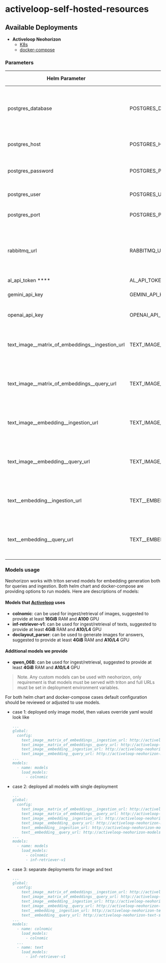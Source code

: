 # activeloop-self-hosted-resources

## Available Deployments

- **Activeloop Neohorizon**
  - [K8s](./helm/activeloop-neohorizon/)
  - [docker-compose](./docker-compose/activeloop-neohorizon/)

### Parameters

| Helm Parameter                                  | Environment Variable                            | Default Value                           | Descriptoin                                                                      |
| ----------------------------------------------- | ----------------------------------------------- | --------------------------------------- | -------------------------------------------------------------------------------- |
| postgres_database                               | POSTGRES_DATABASE                               | neohorizon                              | virtual database name to use by app,</br> must be created beforehand             |
| postgres_host                                   | POSTGRES_HOST                                   | k8s service host of postgres dependency | postgres database hostname (required)                                            |
| postgres_password                               | POSTGRES_PASSWORD                               | postgres                                | postgres database user password                                                  |
| postgres_user                                   | POSTGRES_USER                                   | postgres                                | postgres database username                                                       |
| postgres_port                                   | POSTGRES_PORT                                   | 5432                                    | postgres database port                                                           |
| rabbitmq_url                                    | RABBITMQ_URL                                    | -                                       | rabbitmq ampq url, default will be built from dependency installation (required) |
| al_api_token          ****                          | AL_API_TOKEN                                    |                                         |                                                                                  |
| gemini_api_key                                  | GEMINI_API_KEY                                  | -                                       | optional to run geminy requests                                                  |
| openai_api_key                                  | OPENAI_API_KEY                                  | -                                       | needed for query generation                                                      |
| text_image__matrix_of_embeddings__ingestion_url | TEXT_IMAGE__MATRIX_OF_EMBEDDINGS__INGESTION_URL | ""                                      | should be full path to endpoint triton inference endpoint                        |
| text_image__matrix_of_embeddings__query_url     | TEXT_IMAGE__MATRIX_OF_EMBEDDINGS__QUERY_URL     | ""                                      | should be full path to endpoint triton inference endpoint                        |
| text_image__embedding__ingestion_url            | TEXT_IMAGE__EMBEDDING__INGESTION_URL            | ""                                      | should be full path to endpoint triton inference endpoint                        |
| text_image__embedding__query_url                | TEXT_IMAGE__EMBEDDING__QUERY_URL                | ""                                      | should be full path to endpoint triton inference endpoint                        |
| text__embedding__ingestion_url                  | TEXT__EMBEDDING__INGESTION_URL                  | ""                                      | should be full path to endpoint triton inference endpoint                        |
| text__embedding__query_url                      | TEXT__EMBEDDING__QUERY_URL                      | ""                                      | should be full path to endpoint triton inference endpoint                        |

### Models usage

Neohorizon works with triton served models for embedding generation both for queries and ingestion. Both helm chart and docker-compose are providing options to run models.
Here are descriptions of models:

#### Models that [Activeloop](chat.activeloop.ai) uses

- **colnomic**: can be used for ingest/retrieval of images, suggested to provide at least **16GiB** RAM and **A100** GPU
- **inf-retriever-v1**: can be used for ingest/retrieval of texts, suggested to provide at least **4GiB** RAM and **A10/L4** GPU
- **doclayout_parser**: can be used to generate images for answers, suggested to provide at least **4GiB** RAM and **A10/L4** GPU

#### Additional models we provide

- **qwen_06B**: can be used for ingest/retrieval, suggested to provide at least **4GiB** RAM and **A10/L4** GPU

> Note. Any custom models can be used with neohorizon, only requirement is that models must be served with triton and full URLs must be set in deployment environment variables.

For both helm chart and docker-compose cases default configuration should be reviewed or adjusted to use models.

- case 1: deployed only image model, then values override yaml would look like

  ```yaml
  ...
  global:
    config:
      text_image__matrix_of_embeddings__ingestion_url: http://activeloop-neohorizon-models-svc/v2/models/colnomic/infer
      text_image__matrix_of_embeddings__query_url: http://activeloop-neohorizon-models-svc/v2/models/colnomic/infer
      text_image__embedding__ingestion_url: http://activeloop-neohorizon-models-svc/v2/models/colnomic/infer
      text_image__embedding__query_url: http://activeloop-neohorizon-models-svc/v2/models/colnomic/infer
  ...
  models:
    - name: models
      load_models:
        - colnomic
  ```

- case 2: deployed all models with single deployment

  ```yaml
  ...
  global:
    config:
      text_image__matrix_of_embeddings__ingestion_url: http://activeloop-neohorizon-models-svc/v2/models/colnomic/infer
      text_image__matrix_of_embeddings__query_url: http://activeloop-neohorizon-models-svc/v2/models/colnomic/infer
      text_image__embedding__ingestion_url: http://activeloop-neohorizon-models-svc/v2/models/colnomic/infer
      text_image__embedding__query_url: http://activeloop-neohorizon-models-svc/v2/models/colnomic/infer
      text__embedding__ingestion_url: http://activeloop-neohorizon-models-svc/v2/models/inf-retriever-v1/infer
      text__embedding__query_url: http://activeloop-neohorizon-models-svc/v2/models/inf-retriever-v1/infer
  ...
  models:
    - name: models
      load_models:
        - colnomic
        - inf-retriever-v1
  ```

- case 3: separate deployments for image and text

  ```yaml
  ...
  global:
    config:
      text_image__matrix_of_embeddings__ingestion_url: http://activeloop-neohorizon-colnomic-svc/v2/models/colnomic/infer
      text_image__matrix_of_embeddings__query_url: http://activeloop-neohorizon-colnomic-svc/v2/models/colnomic/infer
      text_image__embedding__ingestion_url: http://activeloop-neohorizon-colnomic-svc/v2/models/colnomic/infer
      text_image__embedding__query_url: http://activeloop-neohorizon-colnomic-svc/v2/models/colnomic/infer
      text__embedding__ingestion_url: http://activeloop-neohorizon-text-svc/v2/models/inf-retriever-v1/infer
      text__embedding__query_url: http://activeloop-neohorizon-text-svc/v2/models/inf-retriever-v1/infer
  ...
  models:
    - name: colnomic
      load_models:
        - colnomic
    ...
    - name: text
      load_models:
        - inf-retriever-v1
  ```
